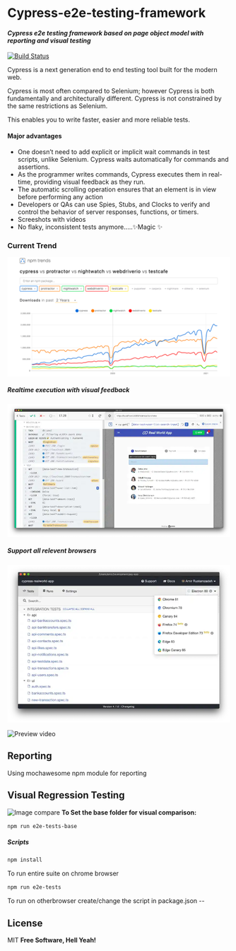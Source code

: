 # Cypress-e2e-testing-framework
#### _Cypress e2e testing framework based on page object model with reporting and visual testing_
[![Build Status](https://travis-ci.org/joemccann/dillinger.svg?branch=master)](https://travis-ci.org/joemccann/dillinger)

Cypress is a next generation end to end testing tool built for the modern web. 

Cypress is most often compared to Selenium; however Cypress is both fundamentally and architecturally different. Cypress is not constrained by the same restrictions as Selenium.

This enables you to write faster, easier and more reliable tests.
#### Major advantages
- One doesn’t need to add explicit or implicit wait commands in test scripts, unlike Selenium. Cypress waits automatically for commands and assertions.
- As the programmer writes commands, Cypress executes them in real-time, providing visual feedback as they run.
- The automatic scrolling operation ensures that an element is in view before performing any action
- Developers or QAs can use Spies, Stubs, and Clocks to verify and control the behavior of server responses, functions, or timers.
- Screeshots with videos
- No flaky, inconsistent tests anymore.....✨Magic ✨

### Current Trend
![npm trend](https://raw.githubusercontent.com/soammohanty/cypress-e2e-framework/main/assets/trends.png)

##### Realtime execution with visual feedback

![Preview 0](https://raw.githubusercontent.com/soammohanty/cypress-e2e-framework/main/assets/preview0.webp)

##### Support all relevent browsers

![Preview 1](https://raw.githubusercontent.com/soammohanty/cypress-e2e-framework/main/assets/preview1.webp)

![Preview video](https://github.com/soammohanty/cypress-e2e-framework/blob/main/assets/run-tests.gif?raw=true)


## Reporting
Using mochawesome npm module for reporting

## Visual Regression Testing
![Image compare](https://docs.cypress.io/img/guides/visual-testing/diff.df5baaae.png)
**To Set the base folder for visual comparison:**
```sh
npm run e2e-tests-base
```

##### Scripts
```sh
npm install
```
To run entire suite on chrome browser
```sh
npm run e2e-tests
```
To run on otherbrowser create/change the script in package.json 
--<browser-name>

## License
MIT
**Free Software, Hell Yeah!**

